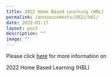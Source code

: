 ```yaml
---
title: 2022 Home Based Learning (HBL)
permalink: /announcements/2022/hbl/
date: 2022-01-17
layout: post
description: ""
image: ""
---
```

Please click [here](/for-parents/Home-Based-Learning/hbl/) for more information on 

2022 Home Based Learning (HBL)